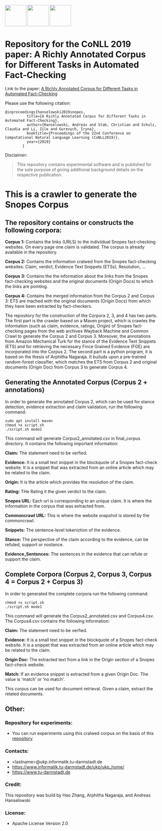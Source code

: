 <img src="https://user-images.githubusercontent.com/29311022/27184688-27629126-51e3-11e7-9a23-276628da2430.png" height=70px/>
<img src="https://user-images.githubusercontent.com/29311022/27278631-2e19f99e-54e2-11e7-919c-f89ae0c90648.png" height=70px/>
<img src="https://user-images.githubusercontent.com/29311022/27184769-65c6583a-51e3-11e7-90e0-12a4bdf292e2.png" height=70px/>

# Repository for the CoNLL 2019 paper: A Richly Annotated Corpus for Different Tasks in Automated Fact-Checking



Link to the paper: [A Richly Annotated Corpus for Different Tasks in Automated Fact-Checking](https://arxiv.org/...)

Please use the following citation:
```
@inproceedings{hanselowski2019snopes,
          title={A Richly Annotated Corpus for Different Tasks in Automated Fact-Checking},
          author={Hanselowski, Andreas and Stab, Christian and Schulz, Claudia and Li, Zile and Gurevych, Iryna},
          booktitle={Proceedings of the 22nd Conference on Computational Natural Language Learning (CoNLL2019)},
          year={2019}
        }
```


Disclaimer:
> This repository contains experimental software and is published for the sole purpose of giving additional background details on the respective publication.





# This is a crawler to generate the Snopes Corpus

## The repository contains or constructs the following corpora:


**Corpus 1:** Contains the links (URLS) to the indiviidual Snopes fact-checking websites. On every page one claim is validated. The corpus is already available in the repository. 

**Corpus 2:** Contains the information cralwed from the Snopes fact-checking websites: Claim, verdict, Evidence Text Snippets (ETSs), Resolution, ...

**Corpus 3:** Contains the the information about the links from the Snopes fact-checking websites and the original documents (Origin Docs) to which the links are pointing. 

**Corpus 4:** Contains the merged information from the Corpus 2 and Corpus 3: ETS are mached with the original documents (Origin Docs) from which they have been extracted by fact-checkers.


The repository for the construction of the Corpora 2, 3, and 4 has two parts.
The first part is the crawler based on a Maven project, which is crawles the information (such as claim, evidence, ratings, Origin) of Snopes fact-checking pages 
from the web archives Wayback Machine and Common Crawl to generate the Corpus 2 and Corpus 3.
Moreover, the annotations from Amazon Mechanical Turk for the stance of the Evidence Text Snippets (ETS) and for retrieving the necessary Fince Grained Evidence (FGE) 
are incorporated into the Corpus 2. 
The second part is a python program, it is based on the thesis of Arphitha Nagaraja.
It builuds upon a pre-trained random-forest classifier, 
which matches the ETS from Corpus 2 and original documents (Origin Doc) from Corpus 3 to generate Corpus 4. 


## Generating the Annotated Corpus (Corpus 2 + annotations)

In order to generate the annotated Corpus 2, which can be used for stance detection, evidence extraction and claim validation, run the following command:
	
	sudo apt install maven
	chmod +x script.sh
	./script.sh mode2

This command will generate Corpus2_annotated.csv in final_corpus directory. It contains the following important information:

**Claim:** The statement need to be verfied.

**Evidence:** It is a small text snippet in the blockquote of a Snopes fact-check website. It is a snippet that was extracted from an online article which may be related to the claim.

**Origin:** It is the article which provides the resolution of the claim.

**Rating:** THe Rating it the given verdict to the claim.

**Snopes URL:** Each url is corresponding to an unique claim. It is where the information in the corpus that was extracted from.

**Commoncrawl URL:** This is where the website snapshot is stored by the commoncrawl.

**Snippets:** The sentence-level tokeniztion of the evidence.

**Stance:** The perspective of the claim according to the evidence, can be refuted, support or nostance.

**Evidence_Sentences:** The sentences in the evidence that can refute or support the claim.




## Complete Corpora (Corpus 2, Corpus 3, Corpus 4 = Corpus 2 + Corpus 3)

In order to generated the complete corpora run the following command:
	
	chmod +x script.sh
	./script.sh mode1

This command will generate the Corpus2_annotated.csv and Corpus4.csv. The Corpus4.csv contains the following information:

**Claim:** The statement need to be verfied.

**Evidence:** It is a small text snippet in the blockquote of a Snopes fact-check website. It is a snippet that was extracted from an online article which may be related to the claim.

**Origin Doc:** The extracted text from a link in the Origin section of a Snopes fact-check website.

**Match:** If an evidence snippet is extracted from a given Origin Doc. The value is 'match' or 'no match'.

This corpus can be used for document retrieval. Given a claim, extract the related documents. 

## Other:

### Repository for experiments:
  * You can run experiments using this cralwed corpus on the basis of this [repository](https://github.com/UKPLab/conll2019-snopes-experiments)

### Contacts:
  * \<lastname\>@ukp.informatik.tu-darmstadt.de
  * https://www.informatik.tu-darmstadt.de/ukp/ukp_home/
  * https://www.tu-darmstadt.de    
  


### Credit: 

This repository was build by Hao Zhang, Arphitha Nagaraja, and Andreas Hanselowski 


### License:
  * Apache License Version 2.0
 
